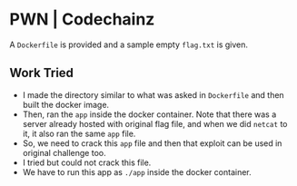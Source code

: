 # PWN | Codechainz

A `Dockerfile` is provided and a sample empty `flag.txt` is given. 

## Work Tried

- I made the directory similar to what was asked in `Dockerfile` and then built the docker image.
- Then, ran the `app` inside the docker container. Note that there was a server already hosted with original flag file, and when we did `netcat` to it, it also ran the same `app` file.
- So, we need to crack this `app` file and then that exploit can be used in original challenge too.
- I tried but could not crack this file.
- We have to run this app as `./app` inside the docker container.
